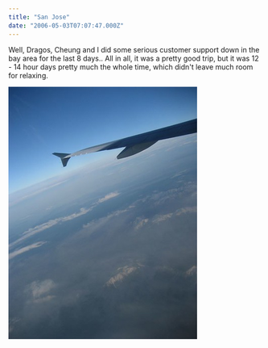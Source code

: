 ```yaml
---
title: "San Jose"
date: "2006-05-03T07:07:47.000Z"
---
```


Well, Dragos, Cheung and I did some serious customer support down in the bay area for the last 8 days.. All in all, it was a pretty good trip, but it was 12 - 14 hour days pretty much the whole time, which didn't leave much room for relaxing.

[![The air up there](images/138068800_558df3707a.jpg)](http://www.flickr.com/photos/duanestorey/138068800/)
